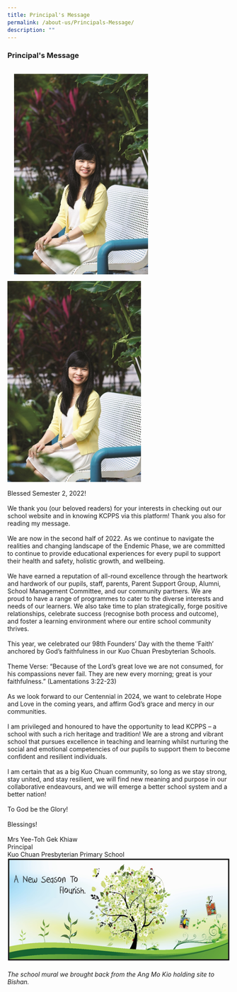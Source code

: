 ```yaml
---
title: Principal's Message
permalink: /about-us/Principals-Message/
description: ""
---
```

### **Principal's Message**

<div class="container">
 <img src="/images/principal.jpg" style="width:60%; height:50%; padding:3%" align = "left" >
</div>

<div class="container">
 <img src="/images/principal.jpg" style="width:60%; height:50%;"></div>

<p class="text">Blessed Semester 2, 2022!<br><br>
We thank you (our beloved readers) for your interests in checking out our school website and in knowing KCPPS via this platform! Thank you also for reading my message.<br><br>
We are now in the second half of 2022. As we continue to navigate the realities and changing landscape of the Endemic Phase, we are committed to continue to provide educational experiences for every pupil to support their health and safety, holistic growth, and wellbeing.<br><br>
We have earned a reputation of all-round excellence through the heartwork and hardwork of our pupils, staff, parents, Parent Support Group, Alumni, School Management Committee, and our community partners. We are proud to have a range of programmes to cater to the diverse interests and needs of our learners. We also take time to plan strategically, forge positive relationships, celebrate success (recognise both process and outcome), and foster a learning environment where our entire school community thrives.<br><br>
This year, we celebrated our 98th Founders’ Day with the theme ‘Faith’ anchored by God’s faithfulness in our Kuo Chuan Presbyterian Schools.<br><br>
Theme Verse: “Because of the Lord’s great love we are not consumed, for his compassions never fail. They are new every morning; great is your faithfulness.” (Lamentations 3:22-23)<br><br>
As we look forward to our Centennial in 2024, we want to celebrate Hope and Love in the coming years, and affirm God’s grace and mercy in our communities.<br><br>
I am privileged and honoured to have the opportunity to lead KCPPS – a school with such a rich heritage and tradition! We are a strong and vibrant school that pursues excellence in teaching and learning whilst nurturing the social and emotional competencies of our pupils to support them to become confident and resilient individuals.<br><br>
I am certain that as a big Kuo Chuan community, so long as we stay strong, stay united, and stay resilient, we will find new meaning and purpose in our collaborative endeavours, and we will emerge a better school system and a better nation!<br><br>
To God be the Glory!<br><br>
Blessings!<br><br>
Mrs Yee-Toh Gek Khiaw<br>
Principal<br>
Kuo Chuan Presbyterian Primary School
	</div>
	


<img src="/images/A%20new%20season%20to%20flourish%20banner.png">

<em>The school mural we brought back from the Ang Mo Kio holding site to Bishan.</em>